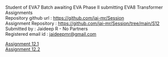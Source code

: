 Student of EVA7 Batch awaiting EVA Phase II submitting EVA8 Transformer Assignments<br/>
Repository github url : https://github.com/jai-mr/Session<br/>
Assignment Repository : https://github.com/jai-mr/Session/tree/main/S12<br/>
Submitted by : Jaideep R - No Partners<br/>
Registered email id : jaideepmr@gmail.com<br/>


[Assignment 12.1](https://github.com/jai-mr/Session/blob/main/S12/S12_1/README.md)<br/>
[Assignment 12.2](https://github.com/jai-mr/Session/blob/main/S12/S12_2/README.md)<br/>

